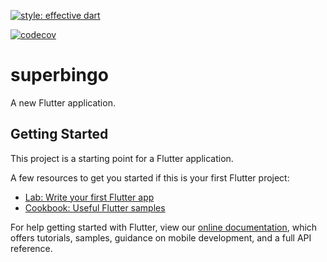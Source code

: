 [![style: effective dart](https://img.shields.io/badge/style-effective_dart-40c4ff.svg)](https://github.com/tenhobi/effective_dart)

[![codecov](https://codecov.io/gh/tb2761/SuperBingo/branch/master/graph/badge.svg)](https://codecov.io/gh/tb2761/SuperBingo)

# superbingo

A new Flutter application.

## Getting Started

This project is a starting point for a Flutter application.

A few resources to get you started if this is your first Flutter project:

- [Lab: Write your first Flutter app](https://flutter.dev/docs/get-started/codelab)
- [Cookbook: Useful Flutter samples](https://flutter.dev/docs/cookbook)

For help getting started with Flutter, view our
[online documentation](https://flutter.dev/docs), which offers tutorials,
samples, guidance on mobile development, and a full API reference.
